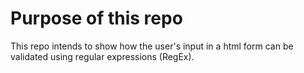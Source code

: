  # Purpose of this repo

 This repo intends to show how the user's input in a html form can be validated using regular expressions (RegEx).